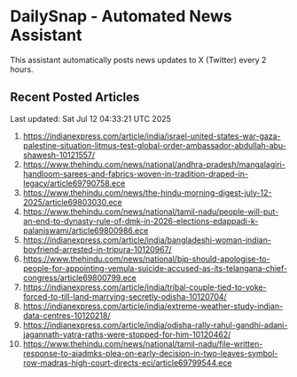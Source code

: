 # DailySnap - Automated News Assistant

This assistant automatically posts news updates to X (Twitter) every 2 hours.

## Recent Posted Articles

Last updated: Sat Jul 12 04:33:21 UTC 2025

1. https://indianexpress.com/article/india/israel-united-states-war-gaza-palestine-situation-litmus-test-global-order-ambassador-abdullah-abu-shawesh-10121557/
2. https://www.thehindu.com/news/national/andhra-pradesh/mangalagiri-handloom-sarees-and-fabrics-woven-in-tradition-draped-in-legacy/article69790758.ece
3. https://www.thehindu.com/news/the-hindu-morning-digest-july-12-2025/article69803030.ece
4. https://www.thehindu.com/news/national/tamil-nadu/people-will-put-an-end-to-dynasty-rule-of-dmk-in-2026-elections-edappadi-k-palaniswami/article69800986.ece
5. https://indianexpress.com/article/india/bangladeshi-woman-indian-boyfriend-arrested-in-tripura-10120967/
6. https://www.thehindu.com/news/national/bjp-should-apologise-to-people-for-appointing-vemula-suicide-accused-as-its-telangana-chief-congress/article69800799.ece
7. https://indianexpress.com/article/india/tribal-couple-tied-to-yoke-forced-to-till-land-marrying-secretly-odisha-10120704/
8. https://indianexpress.com/article/india/extreme-weather-study-indian-data-centres-10120218/
9. https://indianexpress.com/article/india/odisha-rally-rahul-gandhi-adani-jagannath-yatra-raths-were-stopped-for-him-10120462/
10. https://www.thehindu.com/news/national/tamil-nadu/file-written-response-to-aiadmks-plea-on-early-decision-in-two-leaves-symbol-row-madras-high-court-directs-eci/article69799544.ece
